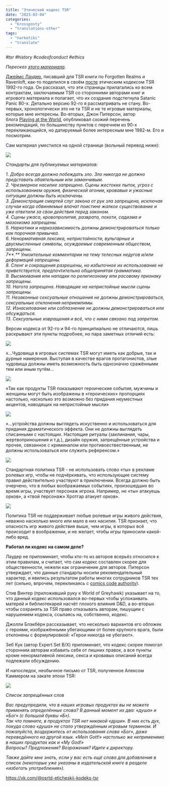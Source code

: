 ```yaml
---
title: "Этический кодекс TSR"
date: "2023-03-04"
categories: 
  - "krossposty"
  - "translations-other"
tags: 
  - "narkotiki"
  - "translate"
---
```


_#tsr #history #codeofconduct #ethics_

_Пересказ [этого материала](https://shaneplays.com/rpg-history-tsr-code-of-ethics-dd-comics-code-authority-rules/ "https://shaneplays.com/rpg-history-tsr-code-of-ethics-dd-comics-code-authority-rules/")._

[Джеймс Лаудер](https://www.facebook.com/james.lowder/posts/10215357764719380), писавший для TSR книги по Forgotten Realms и Ravenloft, как-то поделился в своём [посте](https://vk.com/away.php?to=https%3A%2F%2Fwww.facebook.com%2Fjames.lowder%2Fposts%2F10215357764719380&cc_key= "https://www.facebook.com/james.lowder/posts/10215357764719380") этическим кодексом TSR 1992-го года. Он рассказал, что эти страницы прилагались ко всем контрактам, заключаемым TSR со сторонними авторами книг и игрового материала и полагает, что их создание подстегнула Satanic Panic 80-х. Детально версию 92-го я рассматривать не стану. Во-первых, хронологически это не та TSR и не те игровые материалы, которые мне интересны. Во-вторых, Джон Питерсон, автор блога [Playing at the World](http://playingattheworld.blogspot.com/), опубликовал схожий перечень рекомендаций, по большинству пунктов с перечнем из 90-х перекликающийся, но датируемый более интересным мне 1982-м. Его и посмотрим.

Сам материал уместился на одной странице (вольный перевод ниже):

![](https://cyborgsandmages.com/wp-content/uploads/2023/03/030423_0038_1.png)

_Стандарты для публикуемых материалов:_

_1\. Добро всегда должно побеждать зло. Зло никогда не должно представать обаятельным или заманчивым.  
2\. Чрезмерное насилие запрещено. Сцены жестоких пыток, угроз с использованием оружия, физической агонии, кровавые и ужасные ситуации должны быть исключены.  
3\. Демонстрация смертей слуг закона от рук зла запрещена, исключая случаи когда обвиняемые влачат поистине жалкое существование и уже ответили за свои действия перед законом.  
4\. Сцены ужаса, кровопролития, разврата, похоти, садизма и мазохизма запрещены.  
5\. Наркотики и наркозависимость должны демонстрироваться только как порочная привычка.  
6\. Ненормативная лексика, непристойности, вульгарные и двусмысленные символы, осуждаемые современным обществом, запрещены.  
7**.** Унизительные комментарии на тему телесных недугов и/или деформаций запрещены.  
8\. Сленг и сокращения разрешены, но избыточное их использование не приветствуется, предпочтительна общепринятая грамматика.  
9\. Высмеивания или нападки по религиозному или расовому признаку запрещены.  
10\. Нагота запрещена. Наводящие на непристойные мысли сцены запрещены.  
11\. Незаконные сексуальные отношения не должны демонстрироваться, сексуальные отклонения неприемлимы.  
12\. Изнасилование или соблазнение не должны демонстрироваться или обсуждаться.  
13\. Сексуальные извращения и всё, что с ними связано под запретом._

Версии кодекса от 92-го и 94-го принципиально не отличаются, лишь раскрывают эти пункты подробнее, но пара заметных отличий есть:

![](https://cyborgsandmages.com/wp-content/uploads/2023/03/030423_0038_2.png)

«…Чудовища в игровых системах TSR могут иметь как добрые, так и дурные намерения. Выступая в качестве врагов протагонистов, злые чудовища должны иметь возможность быть однозначно сражёнными тем или иным путём…

![](https://cyborgsandmages.com/wp-content/uploads/2023/03/030423_0038_3.png)

«Так как продукты TSR показывают героические события, мужчины и женщины могут быть изображены в «героических» пропорциях настолько, насколько это возможно без придания неуместных акцентов, наводящих на непристойные мысли»

![](https://cyborgsandmages.com/wp-content/uploads/2023/03/030423_0038_4.png)

«…устройства должны выглядеть искуственно и использоваться для придания драматического эффекта. Они не должны выглядеть списанными с настоящих. Настоящие ритуалы (заклинания, чары, жертвоприношения и т.д.), дизайн оружия, запрещённые устройства и прочее, связанное с криминалом или противоествественным, не должны использоваться или служить референсом.»

![](https://cyborgsandmages.com/wp-content/uploads/2023/03/030423_0038_5.png)

Стандартная политика TSR - не использовать слово «ты» в рекламе ролевых игр, чтобы не подчёркивать, что использующие систему правил действительно участвуют в приключении. Всегда должно быть очерчено, что в любых воображаемых событиях, произошедших во время игры, участвует персонаж игрока. Например, не «ты» атакуешь орков», а «твой персонаж» Хротгар атакует орков».

![](https://cyborgsandmages.com/wp-content/uploads/2023/03/030423_0038_6.png)

Политика TSR не поддерживает любые ролевые игры живого действия, неважно насколько много или мало в них насилия. TSR признает, что опасность игр живого действия выше, чем игры, в которых всё происходит в воображении, и не желает, чтобы игры приносили какой-либо вред.

**Работал ли кодекс на самом деле?**

Лаудер не припоминает, чтобы кто-то из авторов всерьёз относился к этим правилам, и считает, что сам кодекс составлен скорее для общественности, нежели как ограничение для авторов. Питерсон утверждает, что данные стандарты носили рекомендательный характер, и явились результатом работы многих сотрудников TSR тех лет (сильно, впрочем, перекликаясь с [comics code authority](https://vk.com/away.php?to=https%3A%2F%2Fen.wikipedia.org%2Fwiki%2FComics_Code_Authority&cc_key=)).

Стив Винтер (приложивший руку к World of Greyhawk) указывает на то, что данный кодекс использовался во-первых чтобы успокаивать матерей и библиотекарей насчёт плохого влияния D&D, а во-вторых чтобы сохранять за TSR право отказывать авторам, пишущим с нарушением кодекса, ссылаясь на, собственно, кодекс.

Джолли Блэкбёрн рассказывает, что несколько вариантов его обложек с героями, изображёнными убегающими от более крупного врага, были отклонены с формулировкой: «Герои никогда не убегают».

Зеб Кук (автор Expert Set B/X) припоминает, что кодекс скорее помогал сторонним авторам избавить себя от лишних правок, а все пункты кроме ненормативной лексики, секса и кровавых описаний всегда подлежали обсуждению.

И напоследок, необычное письмо от TSR, полученное Алексом Каммером на закате эпохи TSR:

![](https://cyborgsandmages.com/wp-content/uploads/2023/03/030423_0038_7.png)

_Список запрещённых слов_

_Вас предупредили, что в наших игровых продуктах вы не можете применять определённые слова? В данный момент их два: «душа» и «Бог» (с большой буквы «Б»).  
Так что помните, в продуктах TSR нет никакой «души». В них есть дух, покуда слово «душа» не стало утверждённым игровым термином. И пожалуйста, воздержитесь от использования слова «Бог», даже переведённого на другой язык. «Mein Gott!» настолько же неприменимо в наших продуктах как и «My God!»  
Вопросы? Предложения? Возражения? Идите к директору._

_Также дайте мне знать, если у вас есть ещё слова для добавления в список (некоторые уже указаны в издательской книге в разделе «избегать употребления»)._

https://vk.com/@osrtd-eticheskii-kodeks-tsr

